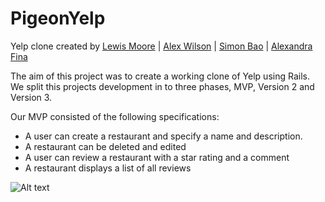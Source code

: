 # PigeonYelp

Yelp clone created by [Lewis Moore](https://github.com/lewmoore) | [Alex Wilson](https://github.com/alextwilson) | [Simon Bao](https://github.com/simonbao) | [Alexandra Fina](https://github.com/alexandragf)

The aim of this project was to create a working clone of Yelp using Rails. We split this projects development in to three phases, MVP, Version 2 and Version 3.

Our MVP consisted of the following specifications:

* A user can create a restaurant and specify a name and description.
* A restaurant can be deleted and edited
* A user can review a restaurant with a star rating and a comment
* A restaurant displays a list of all reviews



![Alt text](./doc/images/screenshot_1.jpg)
